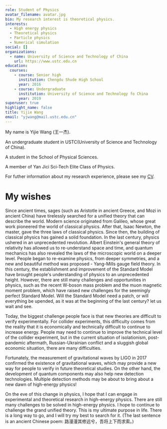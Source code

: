 ```yaml
---
role: Student of Physics
avatar_filename: avatar.jpg
bio: My research interest is theoretical physics.
interests:
  - High energy physics
  - Theoretical physics
  - Particle physics
  - Numerical simulation
social: []
organizations:
  - name: University of Science and Technology of China
    url: https://www.ustc.edu.cn
education:
  courses:
    - course: Senior high
      institution: Chengdu Shude High School
      year: 2016
    - course: Undergraduate
      institution: University of Science and Technology fo China
      year: 2019
superuser: true
highlight_name: false
title: Yijie Wang
email: "yjwang@mail.ustc.edu.cn"
---
```

My name is Yijie Wang (王一杰).

An undergraduate student in USTC(University of Science and Technology of China).

A student in the School of Physical Sciences.

A member of Yan Jici Sci-Tech Elite Class of Physics.

For futher information about my research experience, please see my [CV](https://drive.google.com/file/d/1o_V4gKk4LyCqNTHi1VHvhgHe5Oo6Xpq9/view?usp=sharing).

# My wishes

Since ancient times, sages (such as Aristotle in ancient Greece, and Mozi in ancient China) have tirelessly searched for a unified theory that can describe the world. Modern science originated from Galileo, whose great work pioneered the world of classical physics. After that, Isaac Newton, the master, gave the three laws of classical physics. Since then, the building of classical physics has gained a solid foundation. In the last century, physics ushered in an unprecedented revolution. Albert Einstein's general theory of relativity has allowed us to re-understand space and time, and quantum mechanics has also revealed the laws of the microscopic world on a deeper level. People began to re-examine physics, from deeper symmetries, and a new and beautiful method was proposed - Yang-Mills gauge field theory. In this century, the establishment and improvement of the Standard Model have brought people's understanding of physics to an unprecedented height. However, there are still many challenges and opportunities in physics, such as the recent W-boson mass problem and the muon magnetic moment problem, which have raised new challenges for the seemingly perfect Standard Model. Will the Standard Model need a patch, or will everything be upended, as it was at the beginning of the last century? let us wait and see.

Today, the biggest challenge people face is that new theories are difficult to verify experimentally. For collider experiments, this difficulty comes from the reality that it is economically and technically difficult to continue to increase energy. People may need to continue to improve the technical level of the collider experiment, but in the current situation of isolationism, post-pandemic aftermath, Russian-Ukrainian conflict and a sluggish global economic situation, there are many difficulties.

Fortunately, the measurement of gravitational waves by LIGO in 2017 confirmed the existence of gravitational waves, which may provide a new way for people to verify in future theoretical studies. On the other hand, the development of quantum components may also help new detection technologies. Multiple detection methods may be about to bring about a new dawn of high-energy physics!

On the eve of this change in physics, I hope that I can engage in experimental and theoretical research in high-energy physics. There are still many challenges to be solved in high-energy physics. I hope to continue to challenge the grand unified theory. This is my ultimate purpose in life. There is a long way to go, and I will try my best to search for it. (The last sentence is an ancient Chinese poem: 路漫漫其修远兮，吾将上下而求索。)
